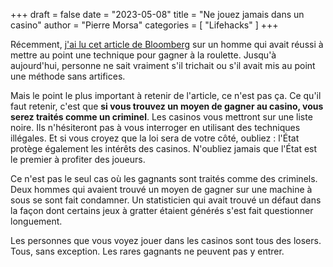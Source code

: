 +++
draft       = false
date        = "2023-05-08"
title       = "Ne jouez jamais dans un casino"
author      = "Pierre Morsa"
categories  = [ "Lifehacks" ]
+++

Récemment, [j'ai lu cet article de Bloomberg](https://www.bloomberg.com/features/2023-how-to-beat-roulette-gambler-figures-it-out/) sur un homme qui avait réussi à mettre au point une technique pour gagner à la roulette. Jusqu'à aujourd'hui, personne ne sait vraiment s'il trichait ou s'il avait mis au point une méthode sans artifices.

Mais le point le plus important à retenir de l'article, ce n'est pas ça. Ce qu'il faut retenir, c'est que **si vous trouvez un moyen de gagner au casino, vous serez traités comme un criminel**. Les casinos vous mettront sur une liste noire. Ils n'hésiteront pas à vous interroger en utilisant des techniques illégales. Et si vous croyez que la loi sera de votre côté, oubliez : l'État protège également les intérêts des casinos. N'oubliez jamais que l'État est le premier à profiter des joueurs.

Ce n'est pas le seul cas où les gagnants sont traités comme des criminels. Deux hommes qui avaient trouvé un moyen de gagner sur une machine à sous se sont fait condamner. Un statisticien qui avait trouvé un défaut dans la façon dont certains jeux à gratter étaient générés s'est fait questionner longuement.

Les personnes que vous voyez jouer dans les casinos sont tous des losers. Tous, sans exception. Les rares gagnants ne peuvent pas y entrer.
